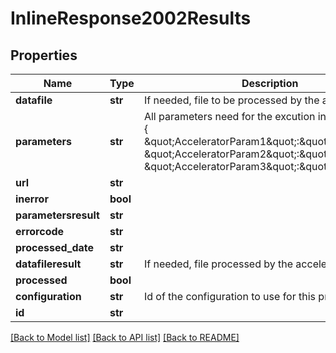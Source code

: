 # InlineResponse2002Results

## Properties
Name | Type | Description | Notes
------------ | ------------- | ------------- | -------------
**datafile** | **str** | If needed, file to be processed by the accelerator. | [optional] 
**parameters** | **str** | All parameters need for the excution in JSON format : {     \&quot;AcceleratorParam1\&quot;:\&quot;value1\&quot;,    \&quot;AcceleratorParam2\&quot;:\&quot;value2\&quot;,    \&quot;AcceleratorParam3\&quot;:\&quot;value3\&quot;} | [optional] 
**url** | **str** |  | [optional] 
**inerror** | **bool** |  | [optional] 
**parametersresult** | **str** |  | [optional] 
**errorcode** | **str** |  | [optional] 
**processed_date** | **str** |  | [optional] 
**datafileresult** | **str** | If needed, file  processed by the accelerator. | [optional] 
**processed** | **bool** |  | [optional] 
**configuration** | **str** | Id of the configuration to use for this process | [optional] 
**id** | **str** |  | [optional] 

[[Back to Model list]](../README.md#documentation-for-models) [[Back to API list]](../README.md#documentation-for-api-endpoints) [[Back to README]](../README.md)


